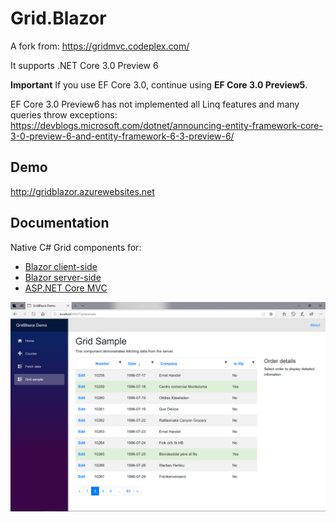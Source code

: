 # Grid.Blazor

A fork from: https://gridmvc.codeplex.com/

It supports .NET Core 3.0 Preview 6

**Important** If you use EF Core 3.0, continue using **EF Core 3.0 Preview5**. 

EF Core 3.0 Preview6 has not implemented all Linq features and many queries throw exceptions: https://devblogs.microsoft.com/dotnet/announcing-entity-framework-core-3-0-preview-6-and-entity-framework-6-3-preview-6/

## Demo 
http://gridblazor.azurewebsites.net

## Documentation
Native C# Grid components for:
* [Blazor client-side](./docs/blazor_client/Documentation.md)
* [Blazor server-side](./docs/blazor_server/Documentation.md)
* [ASP.NET Core MVC](./docs/dotnetcore/Documentation.md)

![Image of GridBlazor](./docs/images/GridBlazor.png)

